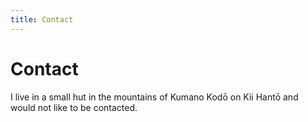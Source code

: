 ```yaml
---
title: Contact
---
```


<h1>Contact</h1>

I live in a small hut in the mountains of Kumano Kodō on Kii Hantō and would not
like to be contacted.
